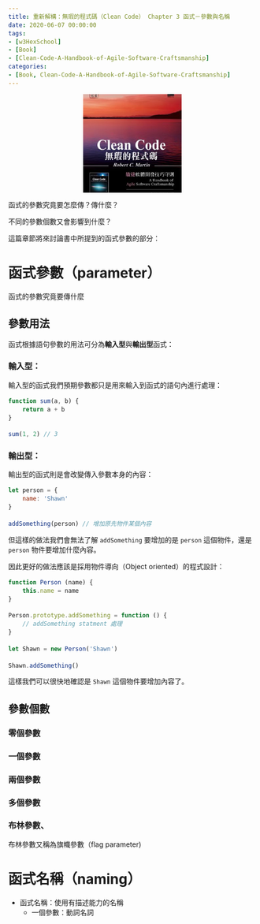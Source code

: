 ```yaml
---
title: 重新解構：無瑕的程式碼（Clean Code） Chapter 3 函式－參數與名稱
date: 2020-06-07 00:00:00
tags:
- [w3HexSchool]
- [Book]
- [Clean-Code-A-Handbook-of-Agile-Software-Craftsmanship]
categories: 
- [Book, Clean-Code-A-Handbook-of-Agile-Software-Craftsmanship]
---
```


<div style="display:flex;justify-content:center;">
  <img style="object-fit:cover;" src='/images/Book/Clean-Code-A-Handbook-of-Agile-Software-Craftsmanship.jpg' width='200px' height='200px' />
</div>

函式的參數究竟要怎麼傳？傳什麼？

不同的參數個數又會影響到什麼？

這篇章節將來討論書中所提到的函式參數的部分：

<!--more-->

# 函式參數（parameter）
函式的參數究竟要傳什麼
## 參數用法
函式根據語句參數的用法可分為**輸入型**與**輸出型**函式：

### 輸入型：
輸入型的函式我們預期參數都只是用來輸入到函式的語句內進行處理：

```js
function sum(a, b) {
    return a + b
}

sum(1, 2) // 3
```

### 輸出型：
輸出型的函式則是會改變傳入參數本身的內容：

```js
let person = {
    name: 'Shawn'
}

addSomething(person) // 增加原先物件某個內容
```

但這樣的做法我們會無法了解 `addSomething` 要增加的是 `person` 這個物件，還是 `person` 物件要增加什麼內容。

因此更好的做法應該是採用物件導向（Object oriented）的程式設計：

```js
function Person (name) {
    this.name = name
}

Person.prototype.addSomething = function () {
    // addSomething statment 處理
}

let Shawn = new Person('Shawn')

Shawn.addSomething()
```

這樣我們可以很快地確認是 `Shawn` 這個物件要增加內容了。

## 參數個數

### 零個參數

### 一個參數

### 兩個參數

### 多個參數

### 布林參數、
布林參數又稱為旗幟參數（flag parameter)












# 函式名稱（naming）
- 函式名稱：使用有描述能力的名稱
    - 一個參數：動詞名詞